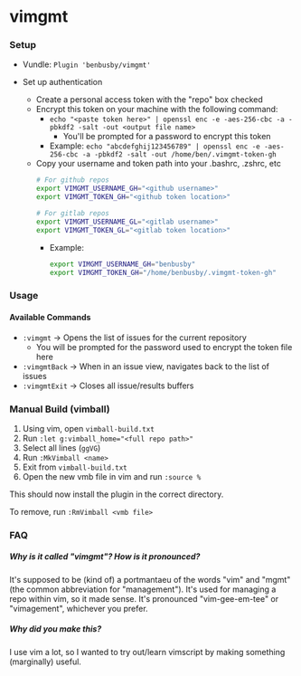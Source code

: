 # vimgmt

### Setup
- Vundle: `Plugin 'benbusby/vimgmt'`

- Set up authentication
  - Create a personal access token with the "repo" box checked
  - Encrypt this token on your machine with the following command:
    - `echo "<paste token here>" | openssl enc -e -aes-256-cbc -a -pbkdf2 -salt -out <output file name>`
      - You'll be prompted for a password to encrypt this token
    - Example: `echo "abcdefghij123456789" | openssl enc -e -aes-256-cbc -a -pbkdf2 -salt -out /home/ben/.vimgmt-token-gh`
  - Copy your username and token path into your .bashrc, .zshrc, etc
    ```bash
    # For github repos
    export VIMGMT_USERNAME_GH="<github username>"
    export VIMGMT_TOKEN_GH="<github token location>"

    # For gitlab repos
    export VIMGMT_USERNAME_GL="<gitlab username>"
    export VIMGMT_TOKEN_GL="<gitlab token location>"
    ```
    - Example:
      ```bash
      export VIMGMT_USERNAME_GH="benbusby"
      export VIMGMT_TOKEN_GH="/home/benbusby/.vimgmt-token-gh"
      ```

### Usage
#### Available Commands
- `:vimgmt` -> Opens the list of issues for the current repository
  - You will be prompted for the password used to encrypt the token file here
- `:vimgmtBack` -> When in an issue view, navigates back to the list of issues
- `:vimgmtExit` -> Closes all issue/results buffers

### Manual Build (vimball)
1. Using vim, open `vimball-build.txt`
2. Run `:let g:vimball_home="<full repo path>"`
3. Select all lines (`ggVG`)
4. Run `:MkVimball <name>`
5. Exit from `vimball-build.txt`
6. Open the new vmb file in vim and run `:source %`

This should now install the plugin in the correct directory.

To remove, run `:RmVimball <vmb file>`

### FAQ
##### Why is it called "vimgmt"? How is it pronounced?
It's supposed to be (kind of) a portmantaeu of the words "vim" and "mgmt" (the common abbreviation for "management"). It's used for managing a repo within vim, so it made sense. It's pronounced "vim-gee-em-tee" or "vimagement", whichever you prefer.

##### Why did you make this?
I use vim a lot, so I wanted to try out/learn vimscript by making something (marginally) useful.
